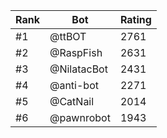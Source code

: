 Rank|Bot|Rating
---|---|---
#1|@ttBOT|2761
#2|@RaspFish|2631
#3|@NilatacBot|2431
#4|@anti-bot|2271
#5|@CatNail|2014
#6|@pawnrobot|1943
